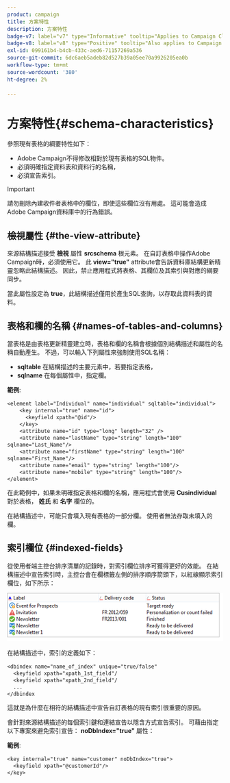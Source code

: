 ```yaml
---
product: campaign
title: 方案特性
description: 方案特性
badge-v7: label="v7" type="Informative" tooltip="Applies to Campaign Classic v7"
badge-v8: label="v8" type="Positive" tooltip="Also applies to Campaign v8"
exl-id: 099161b4-b4cb-433c-aed6-71157269a536
source-git-commit: 6dc6aeb5adeb82d527b39a05ee70a9926205ea0b
workflow-type: tm+mt
source-wordcount: '380'
ht-degree: 2%

---
```


# 方案特性{#schema-characteristics}



參照現有表格的綱要特性如下：

* Adobe Campaign不得修改相對於現有表格的SQL物件。
* 必須明確指定資料表和資料行的名稱，
* 必須宣告索引。

>[!IMPORTANT]
>
>請勿刪除內建收件者表格中的欄位，即使這些欄位沒有用處。 這可能會造成Adobe Campaign資料庫中的行為錯誤。

## 檢視屬性 {#the-view-attribute}

來源結構描述接受 **檢視** 屬性 **srcschema** 根元素。 在自訂表格中操作Adobe Campaign時，必須使用它。 此 **view=&quot;true&quot;** attribute會告訴資料庫結構更新精靈忽略此結構描述。 因此，禁止應用程式將表格、其欄位及其索引與對應的綱要同步。

當此屬性設定為 **true**，此結構描述僅用於產生SQL查詢，以存取此資料表的資料。

## 表格和欄的名稱 {#names-of-tables-and-columns}

當表格是由表格更新精靈建立時，表格和欄的名稱會根據個別結構描述和屬性的名稱自動產生。 不過，可以輸入下列屬性來強制使用SQL名稱：

* **sqltable** 在結構描述的主要元素中，若要指定表格，
* **sqlname** 在每個屬性中，指定欄。

**範例**:

```
<element label="Individual" name="individual" sqltable="individual">
    <key internal="true" name="id">
      <keyfield xpath="@id"/>
    </key> 
    <attribute name="id" type="long" length="32" />
    <attribute name="lastName" type="string" length="100" sqlname="Last_Name"/>
    <attribute name="firstName" type="string" length="100" sqlname="First_Name"/>
    <attribute name="email" type="string" length="100"/>
    <attribute name="mobile" type="string" length="100"/>
</element>
```

在此範例中，如果未明確指定表格和欄的名稱，應用程式會使用 **Cusindividual** 對於表格， **姓氏** 和 **名字** 欄位的。

在結構描述中，可能只會填入現有表格的一部分欄。 使用者無法存取未填入的欄。

## 索引欄位 {#indexed-fields}

從使用者端主控台排序清單的記錄時，對索引欄位排序可獲得更好的效能。 在結構描述中宣告索引時，主控台會在欄標籤左側的排序順序箭頭下，以紅線顯示索引欄位，如下所示：

![](assets/s_ncs_integration_mapping_index.png)

在結構描述中，索引的定義如下：

```
<dbindex name="name_of_index" unique="true/false"
  <keyfield xpath="xpath_1st_field"/
  <keyfield xpath="xpath_2nd_field"/
  ...
</dbindex
```

這就是為什麼在相符的結構描述中宣告自訂表格的現有索引很重要的原因。

會針對來源結構描述的每個索引鍵和連結宣告以隱含方式宣告索引。 可藉由指定以下專案來避免索引宣告： **noDbIndex=&quot;true&quot;** 屬性：

**範例**:

```
<key internal="true" name="customer" noDbIndex="true">
  <keyfield xpath="@customerId"/>
</key>
```
